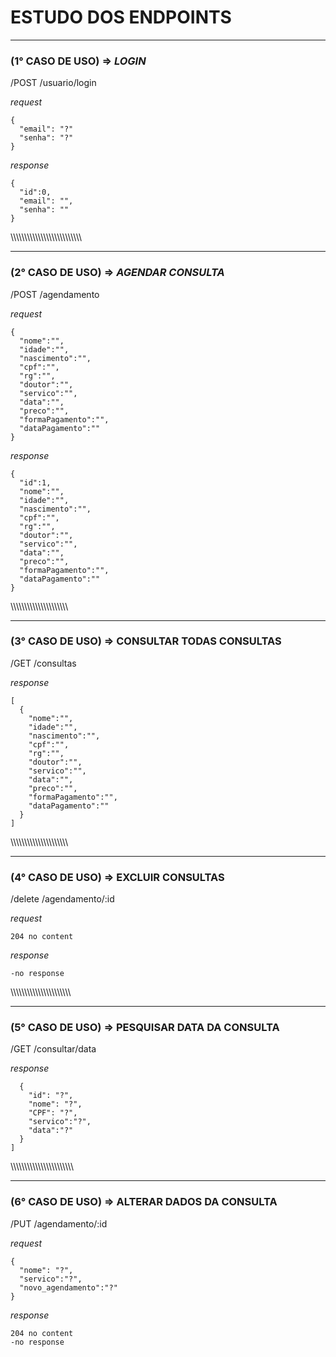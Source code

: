   
# ESTUDO DOS ENDPOINTS
<hr/>

### (1° CASO DE USO) => _LOGIN_

/POST   /usuario/login

_request_

```
{
  "email": "?"
  "senha": "?"
}
```

_response_
```
{
  "id":0,
  "email": "",
  "senha": ""
}
```
\\\\\\\\\\\\\\\\\\\\\\\\\\\\\\\\\\\\\\\\\\\\\\\\\\\\
<hr/>

### (2° CASO DE USO) => _AGENDAR CONSULTA_ 

/POST      /agendamento

_request_

```
{
  "nome":"",
  "idade":"",
  "nascimento":"",
  "cpf":"",
  "rg":"",
  "doutor":"",
  "servico":"",
  "data":"",
  "preco":"",
  "formaPagamento":"",
  "dataPagamento":""
}
```
_response_
```
{
  "id":1,
  "nome":"",
  "idade":"",
  "nascimento":"",
  "cpf":"",
  "rg":"",
  "doutor":"",
  "servico":"",
  "data":"",
  "preco":"",
  "formaPagamento":"",
  "dataPagamento":""
}
```

\\\\\\\\\\\\\\\\\\\\\\\\\\\\\\\\\\\\\\\\\\
<hr/>

### (3° CASO DE USO) => CONSULTAR TODAS CONSULTAS


/GET     /consultas

_response_
```
[
  {
    "nome":"",
    "idade":"",
    "nascimento":"",
    "cpf":"",
    "rg":"",
    "doutor":"",
    "servico":"",
    "data":"",
    "preco":"",
    "formaPagamento":"",
    "dataPagamento":""
  }
]
```
\\\\\\\\\\\\\\\\\\\\\\\\\\\\\\\\\\\\\\\\\\
<hr/>

### (4° CASO DE USO) => EXCLUIR CONSULTAS

/delete    /agendamento/:id             

_request_
```
204 no content
```

_response_
```
-no response
```
\\\\\\\\\\\\\\\\\\\\\\\\\\\\\\\\\\\\\\\\\\\\
<hr/>

### (5° CASO DE USO) => PESQUISAR DATA DA CONSULTA
/GET   /consultar/data         

_response_
```[
  {
    "id": "?",
    "nome": "?",
    "CPF": "?",
    "servico":"?",
    "data":"?"
  }
]
```
\\\\\\\\\\\\\\\\\\\\\\\\\\\\\\\\\\\\\\\\\\\\\\
<hr/>

### (6° CASO DE USO) => ALTERAR DADOS DA CONSULTA

/PUT     /agendamento/:id

_request_
```
{   
  "nome": "?",
  "servico":"?",
  "novo_agendamento":"?"
}
```
_response_
```
204 no content
-no response
```
